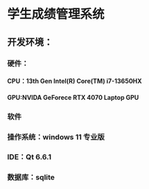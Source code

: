 # 学生成绩管理系统

## 开发环境：
### 硬件：
#### CPU：13th Gen Intel(R) Core(TM) i7-13650HX
#### GPU:NVIDA GeForece RTX 4070 Laptop GPU

### 软件
### 操作系统：windows 11 专业版
### IDE：Qt 6.6.1
### 数据库：sqlite


